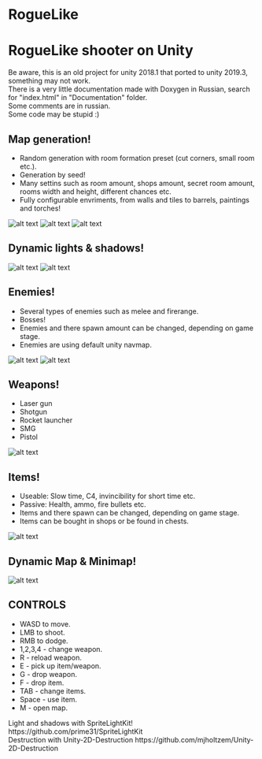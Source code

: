 # RogueLike
# RogueLike shooter on Unity #
<p>
Be aware, this is an old project for unity 2018.1 that ported to unity 2019.3, something may not work.<br />
There is a very little documentation made with Doxygen in Russian, search for "index.html" in "Documentation" folder.<br />
Some comments are in russian.<br />
Some code may be stupid :)<br />
</p>

## Map generation! ##
* Random generation with room formation preset (cut corners, small room etc.).
* Generation by seed!
* Many settins such as room amount, shops amount, secret room amount, rooms width and height, different chances etc.
* Fully configurable envriments, from walls and tiles to barrels, paintings and torches!

![alt text](Images/Generation.gif)
![alt text](Images/Screenshot_2.png) ![alt text](Images/Screenshot_3.png)

## Dynamic lights & shadows! ##

![alt text](Images/light_2.png) ![alt text](Images/light_1.png)

## Enemies! ##
* Several types of enemies such as melee and firerange.
* Bosses!<br />
* Enemies and there spawn amount can be changed, depending on game stage.
* Enemies are using default unity navmap.

![alt text](Images/Screenshot_5.png)
![alt text](Images/Screenshot_8.png)

## Weapons! ##
* Laser gun
* Shotgun
* Rocket launcher
* SMG
* Pistol

![alt text](Images/Screenshot_6.png)

## Items! ##
* Useable: Slow time, C4, invincibility for short time etc.
* Passive: Health, ammo, fire bullets etc.
* Items and there spawn can be changed, depending on game stage.
* Items can be bought in shops or be found in chests.

![alt text](Images/Screenshot_7.png)

## Dynamic Map & Minimap! ##
![alt text](Images/Screenshot_10.png)

## CONTROLS ##
* WASD to move.
* LMB to shoot.
* RMB to dodge.
* 1,2,3,4 - change weapon.
* R - reload weapon.
* E - pick up item/weapon.
* G - drop weapon.
* F - drop item.
* TAB - change items.
* Space - use item.
* M - open map.

<p>
Light and shadows with SpriteLightKit! https://github.com/prime31/SpriteLightKit <br />
Destruction with Unity-2D-Destruction https://github.com/mjholtzem/Unity-2D-Destruction <br />
</p>

